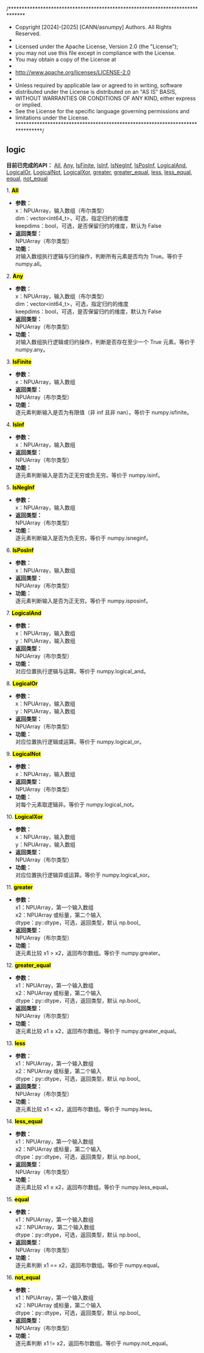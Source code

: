 /******************************************************************************
 * Copyright [2024]-[2025] [CANN/asnumpy] Authors. All Rights Reserved.
 *
 * Licensed under the Apache License, Version 2.0 (the "License");
 * you may not use this file except in compliance with the License.
 * You may obtain a copy of the License at
 *
 * http://www.apache.org/licenses/LICENSE-2.0
 *
 * Unless required by applicable law or agreed to in writing, software
 * distributed under the License is distributed on an "AS IS" BASIS,
 * WITHOUT WARRANTIES OR CONDITIONS OF ANY KIND, either express or implied.
 * See the License for the specific language governing permissions and
 * limitations under the License.
 ******************************************************************************/

## logic  

**目前已完成的API：** [All](#All), [Any](#Any), [IsFinite](#IsFinite), [IsInf](#IsInf), [IsNegInf](#IsNegInf), [IsPosInf](#IsPosInf), [LogicalAnd](#LogicalAnd), [LogicalOr](#LogicalOr), [LogicalNot](#LogicalNot), [LogicalXor](#LogicalXor), [greater](#greater), [greater_equal](#greater_equal), [less](#less), [less_equal](#less_equal), [equal](#equal), [not_equal](#not_equal)  

<span id="All">1. <mark>**All**</mark></span>  
- **参数：**  
    x：NPUArray，输入数组（布尔类型）  
    dim：vector\<int64_t\>，可选，指定归约的维度  
    keepdims：bool，可选，是否保留归约的维度，默认为 False  
- **返回类型：**  
    NPUArray（布尔类型）  
- **功能：**  
    对输入数组执行逻辑与归约操作，判断所有元素是否均为 True。等价于 numpy.all。  

<span id="Any">2. <mark>**Any**</mark></span>  
- **参数：**  
    x：NPUArray，输入数组（布尔类型）  
    dim：vector\<int64_t\>，可选，指定归约的维度  
    keepdims：bool，可选，是否保留归约的维度，默认为 False  
- **返回类型：**  
    NPUArray（布尔类型）  
- **功能：**  
    对输入数组执行逻辑或归约操作，判断是否存在至少一个 True 元素。等价于 numpy.any。  

<span id="IsFinite">3. <mark>**IsFinite**</mark></span>  
- **参数：**  
    x：NPUArray，输入数组  
- **返回类型：**  
    NPUArray（布尔类型）  
- **功能：**  
    逐元素判断输入是否为有限值（非 inf 且非 nan）。等价于 numpy.isfinite。  

<span id="IsInf">4. <mark>**IsInf**</mark></span>  
- **参数：**  
    x：NPUArray，输入数组  
- **返回类型：**  
    NPUArray（布尔类型）  
- **功能：**  
    逐元素判断输入是否为正无穷或负无穷。等价于 numpy.isinf。  

<span id="IsNegInf">5. <mark>**IsNegInf**</mark></span>  
- **参数：**  
    x：NPUArray，输入数组  
- **返回类型：**  
    NPUArray（布尔类型）  
- **功能：**  
    逐元素判断输入是否为负无穷。等价于 numpy.isneginf。  

<span id="IsPosInf">6. <mark>**IsPosInf**</mark></span>  
- **参数：**  
    x：NPUArray，输入数组  
- **返回类型：**  
    NPUArray（布尔类型）  
- **功能：**  
    逐元素判断输入是否为正无穷。等价于 numpy.isposinf。  

<span id="LogicalAnd">7. <mark>**LogicalAnd**</mark></span>  
- **参数：**  
    x：NPUArray，输入数组  
    y：NPUArray，输入数组  
- **返回类型：**  
    NPUArray（布尔类型）  
- **功能：**  
    对应位置执行逻辑与运算。等价于 numpy.logical_and。  

<span id="LogicalOr">8. <mark>**LogicalOr**</mark></span>  
- **参数：**  
    x：NPUArray，输入数组  
    y：NPUArray，输入数组  
- **返回类型：**  
    NPUArray（布尔类型）  
- **功能：**  
    对应位置执行逻辑或运算。等价于 numpy.logical_or。  

<span id="LogicalNot">9. <mark>**LogicalNot**</mark></span>  
- **参数：**  
    x：NPUArray，输入数组  
- **返回类型：**  
    NPUArray（布尔类型）  
- **功能：**  
    对每个元素取逻辑非。等价于 numpy.logical_not。  

<span id="LogicalXor">10. <mark>**LogicalXor**</mark></span>  
- **参数：**  
    x：NPUArray，输入数组  
    y：NPUArray，输入数组  
- **返回类型：**  
    NPUArray（布尔类型）  
- **功能：**  
    对应位置执行逻辑异或运算。等价于 numpy.logical_xor。  

<span id="greater">11. <mark>**greater**</mark></span>  
- **参数：**  
    x1：NPUArray，第一个输入数组  
    x2：NPUArray 或标量，第二个输入  
    dtype：py::dtype，可选，返回类型，默认 np.bool_  
- **返回类型：**  
    NPUArray（布尔类型）  
- **功能：**  
    逐元素比较 x1 > x2，返回布尔数组。等价于 numpy.greater。  

<span id="greater_equal">12. <mark>**greater_equal**</mark></span>  
- **参数：**  
    x1：NPUArray，第一个输入数组  
    x2：NPUArray 或标量，第二个输入  
    dtype：py::dtype，可选，返回类型，默认 np.bool_  
- **返回类型：**  
    NPUArray（布尔类型）  
- **功能：**  
    逐元素比较 x1 ≥ x2，返回布尔数组。等价于 numpy.greater_equal。  

<span id="less">13. <mark>**less**</mark></span>  
- **参数：**  
    x1：NPUArray，第一个输入数组  
    x2：NPUArray 或标量，第二个输入  
    dtype：py::dtype，可选，返回类型，默认 np.bool_  
- **返回类型：**  
    NPUArray（布尔类型）  
- **功能：**  
    逐元素比较 x1 < x2，返回布尔数组。等价于 numpy.less。  

<span id="less_equal">14. <mark>**less_equal**</mark></span>  
- **参数：**  
    x1：NPUArray，第一个输入数组  
    x2：NPUArray 或标量，第二个输入  
    dtype：py::dtype，可选，返回类型，默认 np.bool_  
- **返回类型：**  
    NPUArray（布尔类型）  
- **功能：**  
    逐元素比较 x1 ≤ x2，返回布尔数组。等价于 numpy.less_equal。  

<span id="equal">15. <mark>**equal**</mark></span>  
- **参数：**  
    x1：NPUArray，第一个输入数组  
    x2：NPUArray，第二个输入数组  
    dtype：py::dtype，可选，返回类型，默认 np.bool_  
- **返回类型：**  
    NPUArray（布尔类型）  
- **功能：**  
    逐元素判断 x1 == x2，返回布尔数组。等价于 numpy.equal。  

<span id="not_equal">16. <mark>**not_equal**</mark></span>  
- **参数：**  
    x1：NPUArray，第一个输入数组  
    x2：NPUArray 或标量，第二个输入  
    dtype：py::dtype，可选，返回类型，默认 np.bool_  
- **返回类型：**  
    NPUArray（布尔类型）  
- **功能：**  
    逐元素判断 x1 != x2，返回布尔数组。等价于 numpy.not_equal。  
